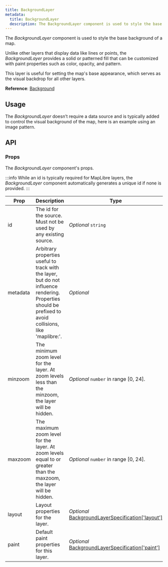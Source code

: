 ```yaml
---
title: BackgroundLayer
metadata:
  title: BackgroundLayer
  description: The BackgroundLayer component is used to style the base background of a map.
---
```


The *BackgroundLayer* component is used to style the base background of a map.

Unlike other layers that display data like lines or points, the *BackgroundLayer* provides a solid or patterned fill that can be customized with paint properties such as color, opacity, and pattern.

This layer is useful for setting the map's base appearance, which serves as the visual backdrop for all other layers.

**Reference**: [Background](https://maplibre.org/maplibre-style-spec/layers/#background)

## Usage

The *BackgroundLayer* doesn’t require a data source and is typically added to control the visual background of the map, here is an example using an image pattern.

<example id="layers/background" />

## API

### Props

The *BackgroundLayer* component's props.

:::info
While an id is typically required for MapLibre layers, the *BackgroundLayer* component automatically generates a unique id if none is provided.
:::

| Prop  | Description                                                                                                                                | Type |
|-------|--------------------------------------------------------------------------------------------------------------------------------------------|------|
| id    | The id for the source. Must not be used by any existing source.                                                                            | *Optional* `string` |
| metadata | Arbitrary properties useful to track with the layer, but do not influence rendering. Properties should be prefixed to avoid collisions, like 'maplibre:'. | *Optional* |
| minzoom | The minimum zoom level for the layer. At zoom levels less than the minzoom, the layer will be hidden. | *Optional* `number` in range [0, 24]. |
| maxzoom | The maximum zoom level for the layer. At zoom levels equal to or greater than the maxzoom, the layer will be hidden. | *Optional* `number` in range [0, 24]. |
| layout | Layout properties for the layer. | *Optional* [BackgroundLayerSpecification['layout']](https://maplibre.org/maplibre-style-spec/layers/#background) |
| paint | Default paint properties for this layer. | *Optional* [BackgroundLayerSpecification['paint']](https://maplibre.org/maplibre-style-spec/layers/#background-color) |
